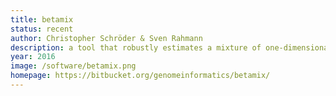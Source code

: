 ```yaml
---
title: betamix
status: recent
author: Christopher Schröder & Sven Rahmann
description: a tool that robustly estimates a mixture of one-dimensional beta distributions to given datapoints in the interval [0,1]; motivated by the need to describe methylation level distributions.
year: 2016
image: /software/betamix.png
homepage: https://bitbucket.org/genomeinformatics/betamix/
---
```

